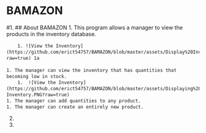 # BAMAZON

#1. ## About BAMAZON
    1. This program allows a manager to view the products in the inventory database. 

        1. ![View the Inventory](https://github.com/erict54757/BAMAZON/blob/master/assets/Display%20Inventory.PNG?raw=true) 1a 

    1. The manager can view the inventory that has quantities that becoming low in stock. 
        1.  ![View the Inventory](https://github.com/erict54757/BAMAZON/blob/master/assets/Displaying%20Low-Inventory.PNG?raw=true)
    1. The manager can add quantities to any product.
    1. The manager can create an entirely new product.
    
2.
3. 